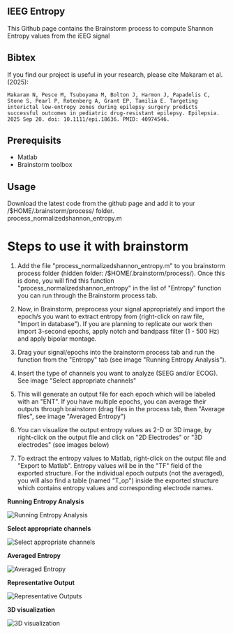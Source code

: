 ## IEEG Entropy
This Github page contains the Brainstorm process to compute Shannon Entropy values from the iEEG signal
## Bibtex
If you find our project is useful in your research, please cite Makaram et al. (2025):

``
Makaram N, Pesce M, Tsuboyama M, Bolton J, Harmon J, Papadelis C, Stone S, Pearl P, Rotenberg A, Grant EP, Tamilia E. Targeting interictal low-entropy zones during epilepsy surgery predicts successful outcomes in pediatric drug-resistant epilepsy. Epilepsia. 2025 Sep 20. doi: 10.1111/epi.18636. PMID: 40974546.
``
## Prerequisits
- Matlab
- Brainstorm toolbox

## Usage
Download the latest code from the github page and add it to your /$HOME/.brainstorm/process/ folder.
process_normalizedshannon_entropy.m 


# Steps to use it with brainstorm
1) Add the file "process_normalizedshannon_entropy.m" to you brainstorm process folder (hidden folder: /$HOME/.brainstorm/process/). Once this is done, you will find this function "process_normalizedshannon_entropy" in the list of "Entropy" function you can run through the Brainstorm process tab.
   
2) Now, in Brainstorm, preprocess your signal appropriately and import the epoch/s you want to extract entropy from (right-click on raw file, "Import in database"). If you are planning to replicate our work then import 3-second epochs, apply notch and bandpass filter (1 - 500 Hz) and apply bipolar montage.
   
3) Drag your signal/epochs into the brainstorm process tab and run the function from the "Entropy" tab (see image "Running Entropy Analysis").
4) Insert the type of channels you want to analyze (SEEG and/or ECOG). See image "Select appropriate channels"

5) This will generate an output file for each epoch which will be labeled with an "ENT". If you have multiple epochs, you can average their outputs through brainstorm (drag files in the process tab, then "Average files", see image "Averaged Entropy")
   
6) You can visualize the output entropy values as 2-D or 3D image, by right-click on the output file and click on "2D Electrodes" or "3D electrodes" (see images below)
   
7) To extract the entropy values to Matlab, right-click on the output file and "Export to Matlab". Entropy values will be in the "TF" field of the exported structure.
For the individual epoch outputs (not the averaged), you will also find a table (named "T_op") inside the exported structure which contains entropy values and corresponding electrode names.
   
**Running Entropy Analysis**

![Running Entropy Analysis](imgs/fig1.png)

**Select appropriate channels**

![Select appropriate channels](imgs/fig2.png)

**Averaged Entropy**

![Averaged Entropy](imgs/fig4.png)

**Representative Output**

![Representative Outputs](imgs/fig5.png)

**3D visualization**

![3D visualization](imgs/fig3d.gif)

